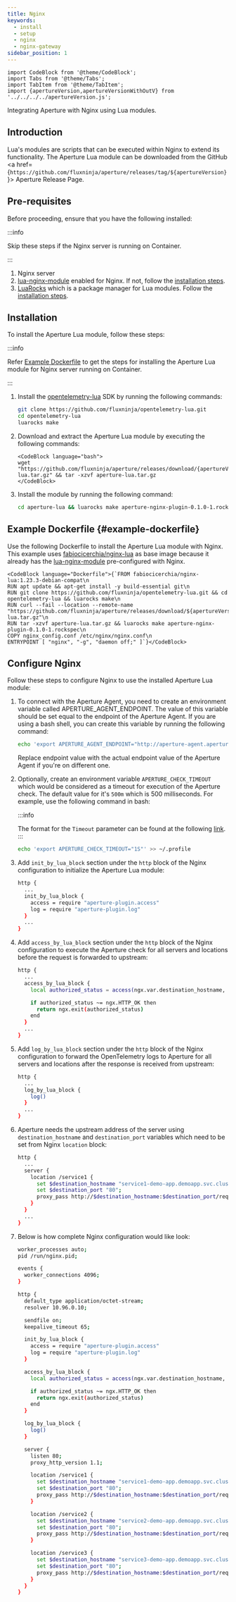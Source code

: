 ```yaml
---
title: Nginx
keywords:
  - install
  - setup
  - nginx
  - nginx-gateway
sidebar_position: 1
---
```


```mdx-code-block
import CodeBlock from '@theme/CodeBlock';
import Tabs from '@theme/Tabs';
import TabItem from '@theme/TabItem';
import {apertureVersion,apertureVersionWithOutV} from '../../../../apertureVersion.js';
```

Integrating Aperture with Nginx using Lua modules.

## Introduction

Lua's modules are scripts that can be executed within Nginx to extend its
functionality. The Aperture Lua module can be downloaded from the GitHub <a
href={`https://github.com/fluxninja/aperture/releases/tag/${apertureVersion}`}>
Aperture Release Page</a>.

## Pre-requisites

Before proceeding, ensure that you have the following installed:

:::info

Skip these steps if the Nginx server is running on Container.

:::

1. Nginx server
2. [lua-nginx-module](https://github.com/openresty/lua-nginx-module) enabled for
   Nginx. If not, follow the
   [installation steps](https://github.com/openresty/lua-nginx-module#installation).
3. [LuaRocks](https://luarocks.org/) which is a package manager for Lua modules.
   Follow the
   [installation steps](https://github.com/luarocks/luarocks/wiki/Download#installing).

## Installation

To install the Aperture Lua module, follow these steps:

:::info

Refer [Example Dockerfile](#example-dockerfile) to get the steps for installing
the Aperture Lua module for Nginx server running on Container.

:::

1. Install the
   [opentelemetry-lua](https://github.com/fluxninja/opentelemetry-lua) SDK by
   running the following commands:

   ```bash
   git clone https://github.com/fluxninja/opentelemetry-lua.git
   cd opentelemetry-lua
   luarocks make
   ```

2. Download and extract the Aperture Lua module by executing the following
   commands:

   ```mdx-code-block
   <CodeBlock language="bash">
   wget "https://github.com/fluxninja/aperture/releases/download/{apertureVersion}/aperture-lua.tar.gz" && tar -xzvf aperture-lua.tar.gz
   </CodeBlock>
   ```

3. Install the module by running the following command:

   ```bash
   cd aperture-lua && luarocks make aperture-nginx-plugin-0.1.0-1.rockspec
   ```

## Example Dockerfile {#example-dockerfile}

Use the following Dockerfile to install the Aperture Lua module with Nginx. This
example uses
[fabiocicerchia/nginx-lua](https://hub.docker.com/r/fabiocicerchia/nginx-lua/)
as base image because it already has the
[lua-nginx-module](https://github.com/openresty/lua-nginx-module) pre-configured
with Nginx.

```mdx-code-block
<CodeBlock language="Dockerfile">{`FROM fabiocicerchia/nginx-lua:1.23.3-debian-compat\n
RUN apt update && apt-get install -y build-essential git\n
RUN git clone https://github.com/fluxninja/opentelemetry-lua.git && cd opentelemetry-lua && luarocks make\n
RUN curl --fail --location --remote-name "https://github.com/fluxninja/aperture/releases/download/${apertureVersion}/aperture-lua.tar.gz"\n
RUN tar -xzvf aperture-lua.tar.gz && luarocks make aperture-nginx-plugin-0.1.0-1.rockspec\n
COPY nginx_config.conf /etc/nginx/nginx.conf\n
ENTRYPOINT [ "nginx", "-g", "daemon off;" ]`}</CodeBlock>
```

## Configure Nginx

Follow these steps to configure Nginx to use the installed Aperture Lua module:

1. To connect with the Aperture Agent, you need to create an environment
   variable called APERTURE_AGENT_ENDPOINT. The value of this variable should be
   set equal to the endpoint of the Aperture Agent. If you are using a bash
   shell, you can create this variable by running the following command:

   ```bash
   echo 'export APERTURE_AGENT_ENDPOINT="http://aperture-agent.aperture-agent.svc.cluster.local"' >> ~/.profile
   ```

   Replace endpoint value with the actual endpoint value of the Aperture Agent
   if you're on different one.

2. Optionally, create an environment variable `APERTURE_CHECK_TIMEOUT` which
   would be considered as a timeout for execution of the Aperture check. The
   default value for it's `500m` which is 500 milliseconds. For example, use the
   following command in bash:

   :::info

   The format for the `Timeout` parameter can be found at the following
   [link](https://github.com/grpc/grpc/blob/master/doc/PROTOCOL-HTTP2.md#requests).
   :::

   ```bash
   echo 'export APERTURE_CHECK_TIMEOUT="1S"' >> ~/.profile
   ```

3. Add `init_by_lua_block` section under the `http` block of the Nginx
   configuration to initialize the Aperture Lua module:

   ```bash
   http {
     ...
     init_by_lua_block {
       access = require "aperture-plugin.access"
       log = require "aperture-plugin.log"
     }
     ...
   }
   ```

4. Add `access_by_lua_block` section under the `http` block of the Nginx
   configuration to execute the Aperture check for all servers and locations
   before the request is forwarded to upstream:

   ```bash
   http {
     ...
     access_by_lua_block {
       local authorized_status = access(ngx.var.destination_hostname, ngx.var.destination_port)

       if authorized_status ~= ngx.HTTP_OK then
         return ngx.exit(authorized_status)
       end
     }
     ...
   }
   ```

5. Add `log_by_lua_block` section under the `http` block of the Nginx
   configuration to forward the OpenTelemetry logs to Aperture for all servers
   and locations after the response is received from upstream:

   ```bash
   http {
     ...
     log_by_lua_block {
       log()
     }
     ...
   }
   ```

6. Aperture needs the upstream address of the server using
   `destination_hostname` and `destination_port` variables which need to be set
   from Nginx `location` block:

   ```bash
   http {
     ...
     server {
       location /service1 {
         set $destination_hostname "service1-demo-app.demoapp.svc.cluster.local";
         set $destination_port "80";
         proxy_pass http://$destination_hostname:$destination_port/request;
       }
     }
     ...
   }
   ```

7. Below is how complete Nginx configuration would like look:

   ```bash
   worker_processes auto;
   pid /run/nginx.pid;

   events {
     worker_connections 4096;
   }

   http {
     default_type application/octet-stream;
     resolver 10.96.0.10;

     sendfile on;
     keepalive_timeout 65;

     init_by_lua_block {
       access = require "aperture-plugin.access"
       log = require "aperture-plugin.log"
     }

     access_by_lua_block {
       local authorized_status = access(ngx.var.destination_hostname, ngx.var.destination_port)

       if authorized_status ~= ngx.HTTP_OK then
         return ngx.exit(authorized_status)
       end
     }

     log_by_lua_block {
       log()
     }

     server {
       listen 80;
       proxy_http_version 1.1;

       location /service1 {
         set $destination_hostname "service1-demo-app.demoapp.svc.cluster.local";
         set $destination_port "80";
         proxy_pass http://$destination_hostname:$destination_port/request;
       }

       location /service2 {
         set $destination_hostname "service2-demo-app.demoapp.svc.cluster.local";
         set $destination_port "80";
         proxy_pass http://$destination_hostname:$destination_port/request;
       }

       location /service3 {
         set $destination_hostname "service3-demo-app.demoapp.svc.cluster.local";
         set $destination_port "80";
         proxy_pass http://$destination_hostname:$destination_port/request;
       }
     }
   }
   ```
